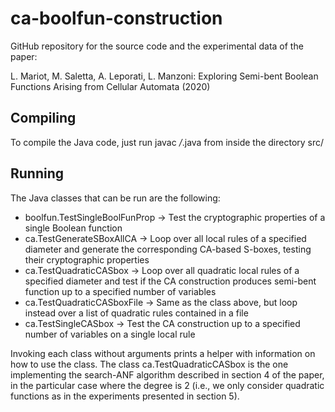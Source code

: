 # ca-boolfun-construction
GitHub repository for the source code and the experimental data of the paper:

L. Mariot, M. Saletta, A. Leporati, L. Manzoni: Exploring Semi-bent Boolean Functions Arising from Cellular Automata (2020)

Compiling
---------
To compile the Java code, just run javac */*.java from inside the directory src/

Running
-------

The Java classes that can be run are the following:

- boolfun.TestSingleBoolFunProp -> Test the cryptographic properties of a single Boolean function
- ca.TestGenerateSBoxAllCA -> Loop over all local rules of a specified diameter and generate the corresponding CA-based S-boxes, testing their cryptographic properties
- ca.TestQuadraticCASbox -> Loop over all quadratic local rules of a specified diameter and test if the CA construction produces semi-bent function up to a specified number of variables
- ca.TestQuadraticCASboxFile -> Same as the class above, but loop instead over a list of quadratic rules contained in a file
- ca.TestSingleCASbox -> Test the CA construction up to a specified number of variables on a single local rule

Invoking each class without arguments prints a helper with information on how to use the class. The class ca.TestQuadraticCASbox is the one implementing the search-ANF algorithm described in section 4 of the paper, in the particular case where the degree is 2 (i.e., we only consider quadratic functions as in the experiments presented in section 5).
